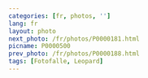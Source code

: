 ```yaml
---
categories: [fr, photos, '']
lang: fr
layout: photo
next_photo: /fr/photos/P0000181.html
picname: P0000500
prev_photo: /fr/photos/P0000188.html
tags: [Fotofalle, Leopard]
---
```


